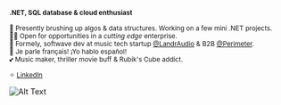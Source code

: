 **<sup>.NET, SQL database & cloud enthusiast</sup>**

<sup>🧠 Presently brushing up algos & data structures. Working on a few mini .NET projects.</sup>
<br>
<sup>💅🏼 Open for opportunities in a _cutting edge_ enterprise.</sup>
<br>
<sup>🧃 Formely, softwave dev at music tech startup [@LandrAudio](https://github.com/LandrAudio) & B2B [@Perimeter](https://github.com/perimetre).</sup>
<br>
<sup>🍧 Je parle français! ¡Yo hablo español!</sup>
<br>
<sup>💕 Music maker, thriller movie buff & Rubik's Cube addict.</sup>

<sup>✧ <a href="https://www.linkedin.com/in/jess-nl/" target="_blank">LinkedIn</a></sup>

![Alt Text](https://media.giphy.com/media/v1.Y2lkPTc5MGI3NjExdjZ3Z2lyNXQycHY4cXJmYjVhY29iM2t6anY0c2QwbW1uNWUxNnN5eSZlcD12MV9pbnRlcm5hbF9naWZfYnlfaWQmY3Q9Zw/ttknk7M3d3UBEeZsii/giphy.gif)


